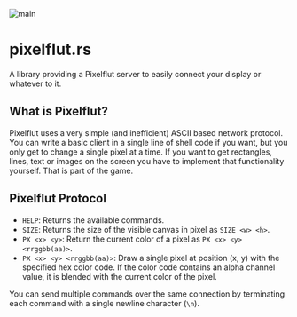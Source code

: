 ![main](https://github.com/oltoko/pixelflut.rs/workflows/main/badge.svg)

# pixelflut.rs
A library providing a Pixelflut server to easily connect your display or whatever to it. 

## What is Pixelflut?

Pixelflut uses a very simple (and inefficient) ASCII based network protocol. You can write a basic client in a single line of shell code if you want, but you only get to change a single pixel at a time. If you want to get rectangles, lines, text or images on the screen you have to implement that functionality yourself. That is part of the game.

## Pixelflut Protocol

* `HELP`: Returns the available commands.
* `SIZE`: Returns the size of the visible canvas in pixel as `SIZE <w> <h>`.
* `PX <x> <y>`: Return the current color of a pixel as `PX <x> <y> <rrggbb(aa)>`.
* `PX <x> <y> <rrggbb(aa)>`: Draw a single pixel at position (x, y) with the specified hex color code. If the color code contains an alpha channel value, it is blended with the current color of the pixel.

You can send multiple commands over the same connection by terminating each command with a single newline character (`\n`).
